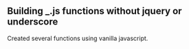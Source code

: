 ## Building _.js functions without jquery or underscore

Created several functions using vanilla javascript. 
